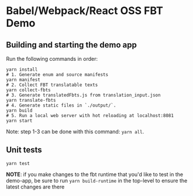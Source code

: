 # Babel/Webpack/React OSS FBT Demo

## Building and starting the demo app

Run the following commands in order:

```
yarn install
# 1. Generate enum and source manifests
yarn manifest
# 2. Collect FBT translatable texts
yarn collect-fbts
# 3. Generate translatedFbts.js from translation_input.json
yarn translate-fbts
# 4. Generate static files in `./output/`.
yarn build
# 5. Run a local web server with hot reloading at localhost:8081
yarn start
```

Note: step 1-3 can be done with this command: `yarn all`.

## Unit tests

```
yarn test
```

**NOTE**: if you make changes to the fbt runtime that you'd like to
test in the demo-app, be sure to run `yarn build-runtime` in the
top-level to ensure the latest changes are there
